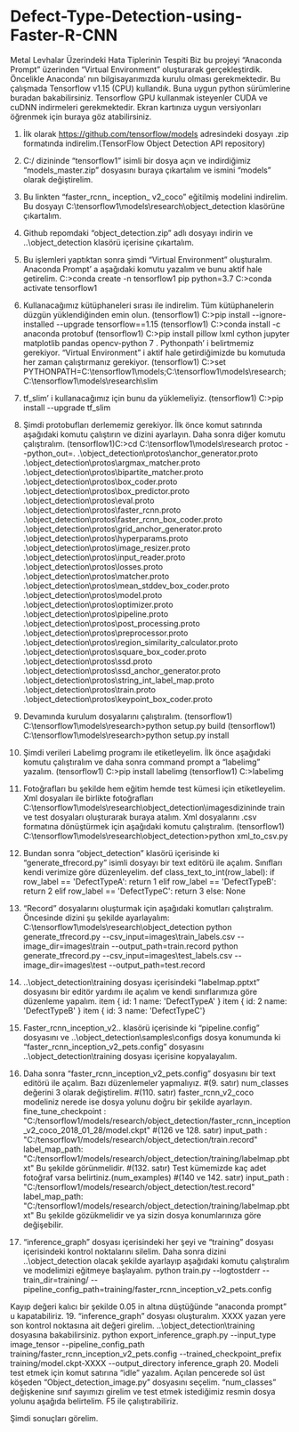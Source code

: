 # Defect-Type-Detection-using-Faster-R-CNN
Metal Levhalar Üzerindeki Hata Tiplerinin Tespiti
Biz bu projeyi “Anaconda Prompt” üzerinden “Virtual Environment” oluşturarak gerçekleştirdik. Öncelikle Anaconda’ nın bilgisayarımızda kurulu olması gerekmektedir.
Bu çalışmada Tensorflow v1.15 (CPU) kullandık. Buna uygun python sürümlerine buradan bakabilirsiniz. Tensorflow GPU kullanmak isteyenler CUDA ve cuDNN indirmeleri gerekmektedir. Ekran kartınıza uygun versiyonları öğrenmek için buraya göz atabilirsiniz.
1. İlk olarak https://github.com/tensorflow/models adresindeki dosyayı .zip formatında indirelim.(TensorFlow Object Detection API repository)
2. C:/ dizininde “tensorflow1” isimli bir dosya açın ve indirdiğimiz “models_master.zip” dosyasını buraya çıkartalım ve ismini “models” olarak değiştirelim.
3. Bu linkten “faster_rcnn_ inception_ v2_coco” eğitilmiş modelini indirelim. Bu dosyayı C:\tensorflow1\models\research\object_detection klasörüne çıkartalım.
4. Github repomdaki “object_detection.zip” adlı dosyayı indirin ve ..\object_detection klasörü içerisine çıkartalım.
5. Bu işlemleri yaptıktan sonra şimdi “Virtual Environment” oluşturalım. Anaconda Prompt’ a aşağıdaki komutu yazalım ve bunu aktif hale getirelim.
C:\>conda create -n tensorflow1 pip python=3.7
C:\>conda activate tensorflow1
6. Kullanacağımız kütüphaneleri sırası ile indirelim. Tüm kütüphanelerin düzgün yüklendiğinden emin olun.
(tensorflow1) C:\>pip install --ignore-installed --upgrade tensorflow==1.15
(tensorflow1) C:\>conda install -c anaconda protobuf
(tensorflow1) C:\>pip install pillow lxml cython jupyter matplotlib pandas opencv-python
7 . Pythonpath’ i belirtmemiz gerekiyor. “Virtual Environment” i aktif hale getirdiğimizde bu komutuda her zaman çalıştırmanız gerekiyor.
(tensorflow1) C:\>set PYTHONPATH=C:\tensorflow1\models;C:\tensorflow1\models\research;C:\tensorflow1\models\research\slim
8. tf_slim’ i kullanacağımız için bunu da yüklemeliyiz.
(tensorflow1) C:\>pip install --upgrade tf_slim
9. Şimdi protobufları derlememiz gerekiyor. İlk önce komut satırında aşağıdaki komutu çalıştırın ve dizini ayarlayın. Daha sonra diğer komutu çalıştıralım.
(tensorflow1)C:\>cd C:\tensorflow1\models\research
protoc --python_out=. .\object_detection\protos\anchor_generator.proto .\object_detection\protos\argmax_matcher.proto .\object_detection\protos\bipartite_matcher.proto .\object_detection\protos\box_coder.proto .\object_detection\protos\box_predictor.proto .\object_detection\protos\eval.proto .\object_detection\protos\faster_rcnn.proto .\object_detection\protos\faster_rcnn_box_coder.proto .\object_detection\protos\grid_anchor_generator.proto .\object_detection\protos\hyperparams.proto .\object_detection\protos\image_resizer.proto .\object_detection\protos\input_reader.proto .\object_detection\protos\losses.proto .\object_detection\protos\matcher.proto .\object_detection\protos\mean_stddev_box_coder.proto .\object_detection\protos\model.proto .\object_detection\protos\optimizer.proto .\object_detection\protos\pipeline.proto .\object_detection\protos\post_processing.proto .\object_detection\protos\preprocessor.proto .\object_detection\protos\region_similarity_calculator.proto .\object_detection\protos\square_box_coder.proto .\object_detection\protos\ssd.proto .\object_detection\protos\ssd_anchor_generator.proto .\object_detection\protos\string_int_label_map.proto .\object_detection\protos\train.proto .\object_detection\protos\keypoint_box_coder.proto
10. Devamında kurulum dosyalarını çalıştıralım.
(tensorflow1) C:\tensorflow1\models\research>python setup.py build
(tensorflow1) C:\tensorflow1\models\research>python setup.py install
11. Şimdi verileri Labelimg programı ile etiketleyelim. İlk önce aşağıdaki komutu çalıştıralım ve daha sonra command prompt a “labelimg” yazalım.
(tensorflow1) C:\>pip install labelimg
(tensorflow1) C:\>labelimg

12. Fotoğrafları bu şekilde hem eğitim hemde test kümesi için etiketleyelim. Xml dosyaları ile birlikte fotoğrafları C:\tensorflow1\models\research\object_detection\imagesdizininde train ve test dosyaları oluşturarak buraya atalım.
Xml dosyalarını .csv formatına dönüştürmek için aşağıdaki komutu çalıştıralım.
(tensorflow1) C:\tensorflow1\models\research\object_detection>python xml_to_csv.py
13. Bundan sonra “object_detection” klasörü içerisinde ki “generate_tfrecord.py” isimli dosyayı bir text editörü ile açalım. Sınıfları kendi verimize göre düzenleyelim.
def class_text_to_int(row_label):
    if row_label == 'DefectTypeA':
        return 1
    elif row_label == 'DefectTypeB':
        return 2
    elif row_label == 'DefectTypeC':
        return 3
    else:
        None
14. “Record” dosyalarını oluşturmak için aşağıdaki komutları çalıştıralım. Öncesinde dizini şu şekilde ayarlayalım: C:\tensorflow1\models\research\object_detection
python generate_tfrecord.py --csv_input=images\train_labels.csv --image_dir=images\train --output_path=train.record
python generate_tfrecord.py --csv_input=images\test_labels.csv --image_dir=images\test --output_path=test.record
15. ..\object_detection\training dosyası içerisindeki “labelmap.pptxt” dosyasını bir editör yardımı ile açalım ve kendi sınıflarımıza göre düzenleme yapalım.
item {
  id: 1
  name: 'DefectTypeA'
}
item {
  id: 2
  name: 'DefectTypeB'
}
item {
  id: 3
  name: 'DefectTypeC'}
16. Faster_rcnn_inception_v2.. klasörü içerisinde ki “pipeline.config” dosyasını ve ..\object_detection\samples\configs dosya konumunda ki “faster_rcnn_inception_v2_pets.config” dosyasını ..\object_detection\training dosyası içerisine kopyalayalım.
17. Daha sonra “faster_rcnn_inception_v2_pets.config” dosyasını bir text editörü ile açalım. Bazı düzenlemeler yapmalıyız.
#(9. satır) num_classes değerini 3 olarak değiştirelim.
#(110. satır) faster_rcnn_v2_coco modeliniz nerede ise dosya yolunu doğru bir şekilde ayarlayın. fine_tune_checkpoint : "C:/tensorflow1/models/research/object_detection/faster_rcnn_inception_v2_coco_2018_01_28/model.ckpt"
#(126 ve 128. satır) input_path : "C:/tensorflow1/models/research/object_detection/train.record"
label_map_path: "C:/tensorflow1/models/research/object_detection/training/labelmap.pbtxt" Bu şekilde görünmelidir.
#(132. satır) Test kümemizde kaç adet fotoğraf varsa belirtiniz.(num_examples)
#(140 ve 142. satır) input_path : "C:/tensorflow1/models/research/object_detection/test.record"
label_map_path: "C:/tensorflow1/models/research/object_detection/training/labelmap.pbtxt" Bu şekilde gözükmelidir ve ya sizin dosya konumlarınıza göre değişebilir.
18. “inference_graph” dosyası içerisindeki her şeyi ve “training” dosyası içerisindeki kontrol noktalarını silelim. Daha sonra dizini ..\object_detection olacak şekilde ayarlayıp aşağıdaki komutu çalıştıralım ve modelimizi eğitmeye başlayalım.
python train.py --logtostderr --train_dir=training/ --pipeline_config_path=training/faster_rcnn_inception_v2_pets.config

Kayıp değeri kalıcı bir şekilde 0.05 in altına düştüğünde “anaconda prompt” u kapatabiliriz.
19. “inference_graph” dosyası oluşturalım. XXXX yazan yere son kontrol noktasına ait değeri girelim. ..\object_detection\training dosyasına bakabilirsiniz.
python export_inference_graph.py --input_type image_tensor --pipeline_config_path training/faster_rcnn_inception_v2_pets.config --trained_checkpoint_prefix training/model.ckpt-XXXX --output_directory inference_graph
20. Modeli test etmek için komut satırına “idle” yazalım. Açılan pencerede sol üst köşeden “Object_detection_image.py” dosyasını seçelim. “num_classes” değişkenine sınıf sayımızı girelim ve test etmek istediğimiz resmin dosya yolunu aşağıda belirtelim. F5 ile çalıştırabiliriz.

Şimdi sonuçları görelim.



